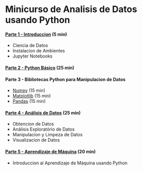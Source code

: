 
# Minicurso de Analisis de Datos usando Python

#### [Parte 1 - Introduccion](https://github.com/MarcooLopez/Python-basics/blob/main/minicurso-analise_de_dados-01-intro.ipynb) (5 min)
- Ciencia de Datos
- Instalacion de Ambientes
- Jupyter Notebooks

#### [Parte 2 - Python Básico](https://github.com/MarcooLopez/Python-basics/blob/main/minicurso-analise_de_dados-02-python_basico.ipynb) (25 min)

#### Parte 3 - Bibliotecas Python para Manipulacion de Datos
- [Numpy](https://github.com/MarcooLopez/Python-basics/blob/main/minicurso-analise_de_dados-03.1-bibliotecas-manipulacao_de_dados-numpy.ipynb) (15 min)
- [Matplotlib](https://github.com/MarcooLopez/Python-basics/blob/main/minicurso-analise_de_dados-03.2-bibliotecas-manipulacao_de_dados-matplotlib.ipynb) (15 min)
- [Pandas](https://github.com/MarcooLopez/Python-basics/blob/main/minicurso-analise_de_dados-03.3-bibliotecas-manipulacao_de_dados-pandas.ipynb) (15 min)

#### [Parte 4 - Análisis de Datos](https://github.com/MarcooLopez/Python-basics/blob/main/minicurso-analise_de_dados-04-analise_de_dados.ipynb) (25 min)
- Obtencion de Datos
- Análisis Exploratório de Datos
- Manipulacion y Limpeza de Datos
- Visualizacion de Datos

#### [Parte 5 - Aprendizaje de Máquina](https://github.com/MarcooLopez/Python-basics/blob/main/minicurso-analise_de_dados-05-aprendizagem_maquina.ipynb) (20 min)
- Introduccion al Aprendizaje de Máquina usando Python

